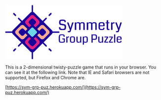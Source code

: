 <img src="https://github.com/Pelikens/SymmetryGroupPuzzle/blob/master/New_logo_files/png/logo_sgp_low_res.png?raw=true"/>

This is a 2-dimensional twisty-puzzle game that runs in your browser.  You can see it at the following link.
Note that IE and Safari browsers are not supported, but Firefox and Chrome are.

[https://sym-grp-puz.herokuapp.com/](https://sym-grp-puz.herokuapp.com/)